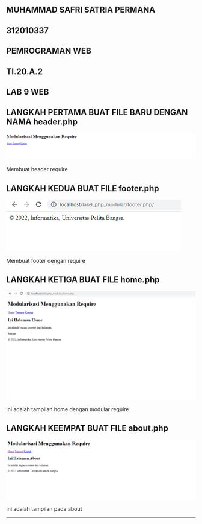 ## MUHAMMAD SAFRI SATRIA PERMANA
## 312010337
## PEMROGRAMAN WEB
## TI.20.A.2

## LAB 9 WEB

## LANGKAH PERTAMA BUAT FILE BARU DENGAN NAMA **header.php**
![header](img/header.png)

Membuat header require

## LANGKAH KEDUA BUAT FILE **footer.php**
![footer](img/footer.png)

Membuat footer dengan require

## LANGKAH KETIGA BUAT FILE **home.php**
![home](img/home.png)

ini adalah tampilan home dengan modular require

## LANGKAH KEEMPAT BUAT FILE **about.php**
![about](img/about.png)

ini adalah tampilan pada about

--------------------------------------------------------------------------------------------------